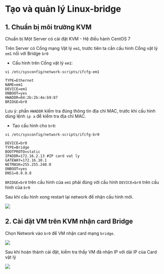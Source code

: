 # Tạo và quản lý Linux-bridge



## 1. Chuẩn bị môi trường KVM

Chuẩn bị Một Server có cài đặt KVM - Hệ điều hành CentOS 7

Trên Server có Cổng mạng Vật lý `em1`, trước tiên ta cần cấu hình Cổng vật lý `em1` nối với Bridge `br0`

- Cấu hình trên Cổng vật lý `em1`:

`vi /etc/sysconfig/network-scripts/ifcfg-em1`

```
TYPE=Ethernet
NAME=em1
DEVICE=em1
ONBOOT=yes
HWADDR=84:2b:2b:4e:b9:87
BRIDGE=br0
```

Lưu ý: phần `HWADDR` kiểm tra đúng thông tin địa chỉ MAC, trước khi cấu hình dùng lệnh `ip a` để kiểm tra địa chỉ MAC.

- Tạo cấu hình cho `br0`:

`vi /etc/sysconfig/network-scripts/ifcfg-br0`

```
DEVICE=br0
TYPE=Bridge
BOOTPROTO=static
IPADDR=172.16.2.13 #IP card vat ly
GATEWAY=172.16.10.1
NETMASK=255.255.240.0
ONBOOT=yes
DNS1=8.8.8.8
```

`BRIDGE=br0` trên cấu hình của `em1` phải đúng với cấu hình `DEVICE=br0` trên cấu hình của `br0`

Sau khi cấu hình xong restart lại network để nhận cấu hình mới.

<img src="https://imgur.com/KehqwOX.png">

## 2. Cài đặt VM trên KVM nhận card Bridge

Chọn Network vào `br0` để VM nhận card mạng `bridge`.

<img src="https://imgur.com/OVfrc0y.png">

Sau khi hoàn thành cài đặt, kiểm tra thấy VM đã nhận IP với dải IP của Card vật lý

<img src="https://imgur.com/MEwMhPc.png">

